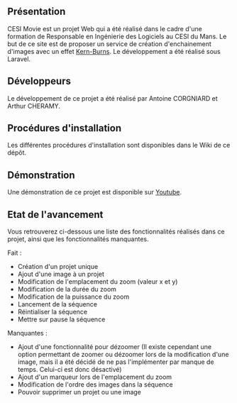 ## Présentation

CESI Movie est un projet Web qui a été réalisé dans le cadre d'une formation de Responsable en Ingénierie des Logiciels au CESI du Mans.  Le but de ce site est de proposer un service de création d'enchainement d'images avec un effet [Kern-Burns](https://fr.wikipedia.org/wiki/Effet_Ken_Burns).
Le développement a été réalisé sous Laravel.

## Développeurs

Le développement de ce projet a été réalisé par Antoine CORGNIARD et Arthur CHERAMY.

## Procédures d'installation

Les différentes procédures d'installation sont disponibles dans le Wiki de ce dépôt.

## Démonstration

Une démonstration de ce projet est disponible sur [Youtube](https://www.youtube.com/watch?v=s4i_DBm2beI).

## Etat de l'avancement

Vous retrouverez ci-dessous une liste des fonctionnalités réalisés dans ce projet, ainsi que les fonctionnalités manquantes.

Fait :
- Création d'un projet unique
- Ajout d'une image à un projet
- Modification de l'emplacement du zoom (valeur x et y)
- Modification de la durée du zoom
- Modification de la puissance du zoom
- Lancement de la séquence
- Réintialiser la séquence
- Mettre sur pause la séquence

Manquantes :
- Ajout d'une fonctionnalité pour dézoomer (Il existe cependant une option permettant de zoomer ou dézoomer lors de la modification d'une image, mais il a été décidé de ne pas l'implémenter par manque de temps. Celui-ci est donc désactivé)
- Ajout d'un marqueur lors de l'emplacement du zoom
- Modification de l'ordre des images dans la séquence
- Pouvoir supprimer un projet ou une image
